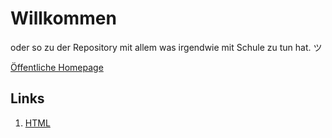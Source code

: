 # Willkommen
oder so zu der Repository mit allem was irgendwie mit Schule zu tun hat. ツ

[Öffentliche Homepage](https://eckigerluca.com/)

## Links
1. [HTML](https://eckigerluca.github.io/school/HTML/)
